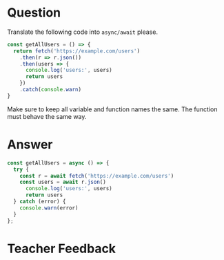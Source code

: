 # Question

Translate the following code into `async/await` please.

```js
const getAllUsers = () => {
  return fetch('https://example.com/users')
    .then(r => r.json())
    .then(users => {
      console.log('users:', users)
      return users
    })
    .catch(console.warn)
}
```

Make sure to keep all variable and function names the same. The function must behave the same way.


# Answer
```js
const getAllUsers = async () => {
  try {
    const r = await fetch('https://example.com/users')
    const users = await r.json()
      console.log('users:', users)
      return users
  } catch (error) {
    console.warn(error)
  }
};

```

# Teacher Feedback